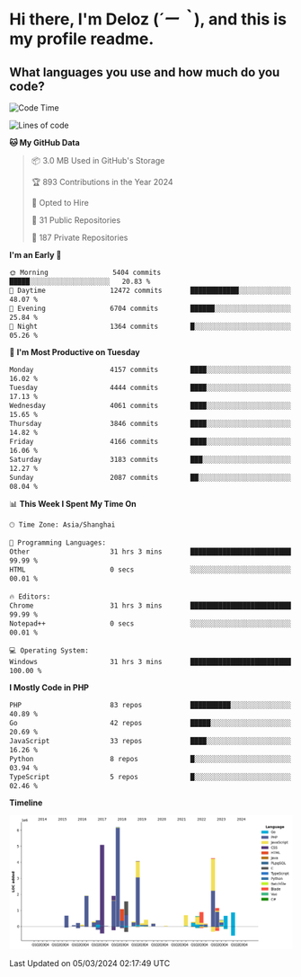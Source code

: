 # **Hi there, I'm Deloz (*´ー｀*), and this is my profile readme.**

## **What languages you use and how much do you code?**

<!--START_SECTION:waka-->
![Code Time](http://img.shields.io/badge/Code%20Time-3%2C400%20hrs%2017%20mins-blue)

![Lines of code](https://img.shields.io/badge/From%20Hello%20World%20I%27ve%20Written-34.4%20million%20lines%20of%20code-blue)

**🐱 My GitHub Data** 

> 📦 3.0 MB Used in GitHub's Storage 
 > 
> 🏆 893 Contributions in the Year 2024
 > 
> 💼 Opted to Hire
 > 
> 📜 31 Public Repositories 
 > 
> 🔑 187 Private Repositories 
 > 
**I'm an Early 🐤** 

```text
🌞 Morning                5404 commits        █████░░░░░░░░░░░░░░░░░░░░   20.83 % 
🌆 Daytime                12472 commits       ████████████░░░░░░░░░░░░░   48.07 % 
🌃 Evening                6704 commits        ██████░░░░░░░░░░░░░░░░░░░   25.84 % 
🌙 Night                  1364 commits        █░░░░░░░░░░░░░░░░░░░░░░░░   05.26 % 
```
📅 **I'm Most Productive on Tuesday** 

```text
Monday                   4157 commits        ████░░░░░░░░░░░░░░░░░░░░░   16.02 % 
Tuesday                  4444 commits        ████░░░░░░░░░░░░░░░░░░░░░   17.13 % 
Wednesday                4061 commits        ████░░░░░░░░░░░░░░░░░░░░░   15.65 % 
Thursday                 3846 commits        ████░░░░░░░░░░░░░░░░░░░░░   14.82 % 
Friday                   4166 commits        ████░░░░░░░░░░░░░░░░░░░░░   16.06 % 
Saturday                 3183 commits        ███░░░░░░░░░░░░░░░░░░░░░░   12.27 % 
Sunday                   2087 commits        ██░░░░░░░░░░░░░░░░░░░░░░░   08.04 % 
```


📊 **This Week I Spent My Time On** 

```text
🕑︎ Time Zone: Asia/Shanghai

💬 Programming Languages: 
Other                    31 hrs 3 mins       █████████████████████████   99.99 % 
HTML                     0 secs              ░░░░░░░░░░░░░░░░░░░░░░░░░   00.01 % 

🔥 Editors: 
Chrome                   31 hrs 3 mins       █████████████████████████   99.99 % 
Notepad++                0 secs              ░░░░░░░░░░░░░░░░░░░░░░░░░   00.01 % 

💻 Operating System: 
Windows                  31 hrs 3 mins       █████████████████████████   100.00 % 
```

**I Mostly Code in PHP** 

```text
PHP                      83 repos            ██████████░░░░░░░░░░░░░░░   40.89 % 
Go                       42 repos            █████░░░░░░░░░░░░░░░░░░░░   20.69 % 
JavaScript               33 repos            ████░░░░░░░░░░░░░░░░░░░░░   16.26 % 
Python                   8 repos             █░░░░░░░░░░░░░░░░░░░░░░░░   03.94 % 
TypeScript               5 repos             █░░░░░░░░░░░░░░░░░░░░░░░░   02.46 % 
```



**Timeline**

![Lines of Code chart](https://raw.githubusercontent.com/deloz/deloz/main/assets/bar_graph.png)


 Last Updated on 05/03/2024 02:17:49 UTC
<!--END_SECTION:waka-->
